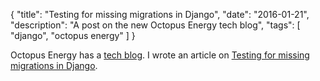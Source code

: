 {
    "title": "Testing for missing migrations in Django",
    "date": "2016-01-21",
    "description": "A post on the new Octopus Energy tech blog",
    "tags": [
        "django",
        "octopus energy"
    ]
}

Octopus Energy has a [tech blog](http://tech.octopus.energy). I wrote an article
on [Testing for missing migrations in Django](http://tech.octopus.energy/news/2016/01/21/testing-for-missing-migrations-in-django.html).
